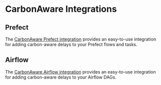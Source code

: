 # CarbonAware Integrations

## Prefect

The [CarbonAware Prefect integration](prefect/index.md) provides an easy-to-use integration for adding carbon-aware delays to your Prefect flows and tasks.

## Airflow

The [CarbonAware Airflow integration](airflow/index.md) provides an easy-to-use integration for adding carbon-aware delays to your Airflow DAGs.
